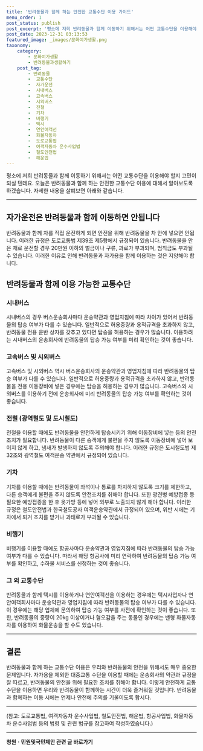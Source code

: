```yaml
---
title: '반려동물과 함께 하는 안전한 교통수단 이용 가이드'
menu_order: 1
post_status: publish
post_excerpt: '평소에 저희 반려동물과 함께 이동하기 위해서는 어떤 교통수단을 이용해야 할지 고민이 되실 텐데요. 오늘은 반려동물과 함께 하는 안전한 교통수단 이용에 대해서 알아보도록 하겠습니다. 자세한 내용을 살펴보면 아래와 같습니다.'
post_date: 2023-12-31 03:13:53
featured_image: _images/문화여가생활.png
taxonomy:
    category:
        - 문화여가생활
        - 반려동물과생활하기
    post_tag:
        - 반려동물
        -  교통수단
        -  자가운전
        -  시내버스
        -  고속버스
        -  시외버스
        -  전철
        -  기차
        -  비행기
        -  택시
        -  연안여객선
        -  화물자동차
        -  도로교통법
        -  여객자동차 운수사업법
        -  철도안전법
        -  해운법
---
```



평소에 저희 반려동물과 함께 이동하기 위해서는 어떤 교통수단을 이용해야 할지 고민이 되실 텐데요. 오늘은 반려동물과 함께 하는 안전한 교통수단 이용에 대해서 알아보도록 하겠습니다. 자세한 내용을 살펴보면 아래와 같습니다.

---

## 자가운전은 반려동물과 함께 이동하면 안됩니다

반려동물과 함께 차를 직접 운전하게 되면 안전을 위해 반려동물을 차 안에 넣으면 안됩니다. 이러한 규정은 도로교통법 제39조 제5항에서 규정되어 있습니다. 반려동물을 안은 채로 운전할 경우 20만원 이하의 벌금이나 구류, 과료가 부과되며, 범칙금도 부과될 수 있습니다. 이러한 이유로 인해 반려동물과 자가용을 함께 이용하는 것은 지양해야 합니다.

## 반려동물과 함께 이용 가능한 교통수단

### 시내버스

시내버스의 경우 버스운송회사마다 운송약관과 영업지침에 따라 차이가 있어서 반려동물의 탑승 여부가 다를 수 있습니다. 일반적으로 허용중량과 용적규격을 초과하지 않고, 반려동물 전용 운반 상자를 갖추고 있다면 탑승을 허용하는 경우가 많습니다. 이용하려는 시내버스의 운송회사에 반려동물의 탑승 가능 여부를 미리 확인하는 것이 좋습니다.

### 고속버스 및 시외버스

고속버스 및 시외버스 역시 버스운송회사의 운송약관과 영업지침에 따라 반려동물의 탑승 여부가 다를 수 있습니다. 일반적으로 허용중량과 용적규격을 초과하지 않고, 반려동물을 전용 이동장비에 넣은 경우에는 탑승을 허용하는 경우가 많습니다. 고속버스와 시외버스를 이용하기 전에 운송회사에 미리 반려동물의 탑승 가능 여부를 확인하는 것이 좋습니다.

### 전철 (광역철도 및 도시철도)

전철을 이용할 때에도 반려동물을 안전하게 탑승시키기 위해 이동장비에 넣는 등의 안전조치가 필요합니다. 반려동물이 다른 승객에게 불편을 주지 않도록 이동장비에 넣어 보이지 않게 하고, 냄새가 발생하지 않도록 주의해야 합니다. 이러한 규정은 도시철도법 제32조와 광역철도 여객운송 약관에서 규정되어 있습니다.

### 기차

기차를 이용할 때에는 반려동물이 좌석이나 통로를 차지하지 않도록 크기를 제한하고, 다른 승객에게 불편을 주지 않도록 안전조치를 취해야 합니다. 또한 광견병 예방접종 등 필요한 예방접종을 한 후 옷가방 등에 넣어 외부로 노출되지 않게 해야 합니다. 이러한 규정은 철도안전법과 한국철도공사 여객운송약관에서 규정되어 있으며, 위반 시에는 기차에서 퇴거 조치를 받거나 과태료가 부과될 수 있습니다.

### 비행기

비행기를 이용할 때에도 항공사마다 운송약관과 영업지침에 따라 반려동물의 탑승 가능 여부가 다를 수 있습니다. 따라서 해당 항공사에 미리 연락하여 반려동물의 탑승 가능 여부를 확인하고, 수하물 서비스를 신청하는 것이 좋습니다.

### 그 외 교통수단

반려동물과 함께 택시를 이용하거나 연안여객선을 이용하는 경우에는 택시사업자나 연안여객회사마다 운송약관과 영업지침에 따라 반려동물의 탑승 여부가 다를 수 있습니다. 이 경우에는 해당 업체에 문의하여 탑승 가능 여부를 사전에 확인하는 것이 좋습니다. 또한, 반려동물의 중량이 20kg 이상이거나 혐오감을 주는 동물인 경우에는 밴형 화물자동차를 이용하여 화물운송을 할 수도 있습니다.

---

## 결론

반려동물과 함께 하는 교통수단 이용은 우리와 반려동물의 안전을 위해서도 매우 중요한 문제입니다. 자가용을 제외한 대중교통 수단을 이용할 때에는 운송회사의 약관과 규정을 잘 따르고, 반려동물의 안전을 위해 필요한 조치를 취해야 합니다. 이렇게 안전하게 교통수단을 이용하면 우리와 반려동물이 함께하는 시간이 더욱 즐거워질 것입니다. 반려동물과 함께하는 이동 시에는 언제나 안전에 주의를 기울이도록 합시다.

---
(참고: 도로교통법, 여객자동차 운수사업법, 철도안전법, 해운법, 항공사업법, 화물자동차 운수사업법 등의 법령 및 관련 법규를 참고하여 작성하였습니다.)
<!-- wp:separator -->
<hr class="wp-block-separator has-alpha-channel-opacity"/>
<!-- /wp:separator -->

<!-- wp:group {"backgroundColor":"base","layout":{"type":"constrained"}} -->
<div class="wp-block-group has-base-background-color has-background"><!-- wp:paragraph {"align":"center","fontSize":"medium"} -->
<p class="has-text-align-center has-large-font-size"><strong>청원ㆍ민원및국민제안 관련 글 바로가기</strong></p>
<!-- /wp:paragraph -->


<!-- wp:latest-posts
{"categories":[{"id":7340,"count":19,"description":"","link":"https://uknowlaw.com/category/%ec%b2%ad%ec%9b%90%e3%86%8d%eb%af%bc%ec%9b%90%eb%b0%8f%ea%b5%ad%eb%af%bc%ec%a0%9c%ec%95%88/","name":"청원ㆍ민원및국민제안","slug":"청원ㆍ민원및국민제안","taxonomy":"category","parent":0,"meta":[],"_links":{"self":[{"href":"https://uknowlaw.com/wp-json/wp/v2/categories/7340"}],"collection":[{"href":"https://uknowlaw.com/wp-json/wp/v2/categories"}],"about":[{"href":"https://uknowlaw.com/wp-json/wp/v2/taxonomies/category"}],"wp:post_type":[{"href":"https://uknowlaw.com/wp-json/wp/v2/posts?categories=7340"}],"curies":[{"name":"wp","href":"https://api.w.org/{rel}","templated":true}]}}],"postsToShow":100,"excerptLength":28,"postLayout":"grid","columns":2,"featuredImageAlign":"left","featuredImageSizeSlug":"large","fontSize":"small"} /--></div>
<!-- /wp:group -->